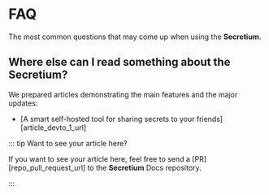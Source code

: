 # FAQ

The most common questions that may come up when using the **Secretium**.

<!--@include: ./parts/block_cant-find-answer.md-->

## Where else can I read something about the Secretium?

We prepared articles demonstrating the main features and the major updates:

- [A smart self-hosted tool for sharing secrets to your friends][article_devto_1_url]

::: tip Want to see your article here?

If you want to see your article here, feel free to send a [PR][repo_pull_request_url] to the **Secretium** Docs repository.

:::

<!--@include: ./parts/links.md-->